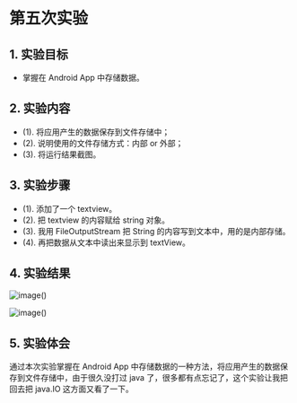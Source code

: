 # 第五次实验

## 1. 实验目标

- 掌握在 Android App 中存储数据。

## 2. 实验内容

- (1). 将应用产生的数据保存到文件存储中；
- (2). 说明使用的文件存储方式：内部 or 外部；
- (3). 将运行结果截图。

## 3. 实验步骤

- (1). 添加了一个 textview。
- (2). 把 textview 的内容赋给 string 对象。
- (3). 我用 FileOutputStream 把 String 的内容写到文本中，用的是内部存储。
- (4). 再把数据从文本中读出来显示到 textView。

## 4. 实验结果


![image()](https://github.com/HZUHJ/android-labs-2018/blob/master/soft1614080902213/result5.png)

![image()](https://github.com/HZUHJ/android-labs-2018/blob/master/soft1614080902213/result6.png)

## 5. 实验体会

通过本次实验掌握在 Android App 中存储数据的一种方法，将应用产生的数据保存到文件存储中，由于很久没打过 java 了，很多都有点忘记了，这个实验让我把回去把 java.IO 这方面又看了一下。

